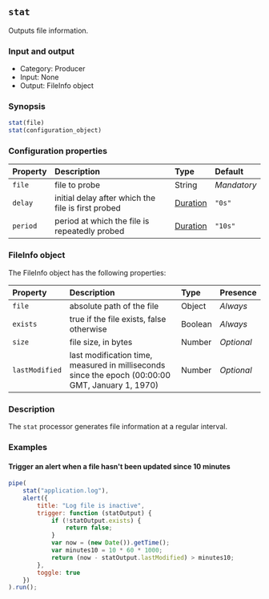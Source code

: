 ## `stat`

Outputs file information.

### Input and output

* Category: Producer
* Input: None
* Output: FileInfo object

### Synopsis

```js
stat(file)
stat(configuration_object)
```

### Configuration properties

| Property | Description | Type | Default |
| :--- | :--- | :--- | :--- |
| `file` | file to probe | String | *Mandatory* |
| `delay` | initial delay after which the file is first probed | [Duration](../programming.md#Durations) | `"0s"` |
| `period` | period at which the file is repeatedly probed | [Duration](../programming.md#Durations) | `"10s"` |
 
 ### FileInfo object
 
 The FileInfo object has the following properties:
 
| Property | Description | Type | Presence | 
| :--- | :--- | :--- | :--- |
| `file` | absolute path of the file | Object | *Always* |
| `exists` | true if the file exists, false otherwise | Boolean | *Always* |
| `size` | file size, in bytes | Number | *Optional* |
| `lastModified` | last modification time, measured in milliseconds since the epoch (00:00:00 GMT, January 1, 1970) | Number | *Optional* |

### Description

The `stat` processor generates file information at a regular interval.
 
### Examples

<!-- example-begin -->
#### Trigger an alert when a file hasn't been updated since 10 minutes

```js
pipe(
	stat("application.log"),
	alert({
		title: "Log file is inactive",
		trigger: function (statOutput) {
			if (!statOutput.exists) {
				return false;
			}
			var now = (new Date()).getTime();
			var minutes10 = 10 * 60 * 1000;
			return (now - statOutput.lastModified) > minutes10;
		},
		toggle: true
	})
).run();
```
<!-- example-end -->
